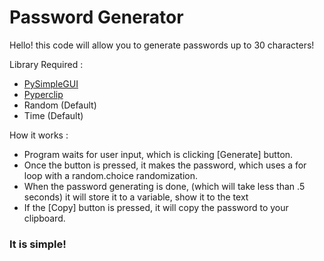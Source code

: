 # Password Generator

Hello! this code will allow you to generate passwords up to 30 characters!

Library Required :
- [PySimpleGUI](https://pypi.org/project/PySimpleGUI/)
- [Pyperclip](https://pypi.org/project/pyperclip/)
- Random (Default)
- Time (Default)

How it works :
- Program waits for user input, which is clicking \[Generate] button.
- Once the button is pressed, it makes the password, which uses a for loop with a random.choice randomization.
- When the password generating is done, (which will take less than .5 seconds) it will store it to a variable, show it to the text
- If the \[Copy] button is pressed, it will copy the password to your clipboard.

### It is simple!

